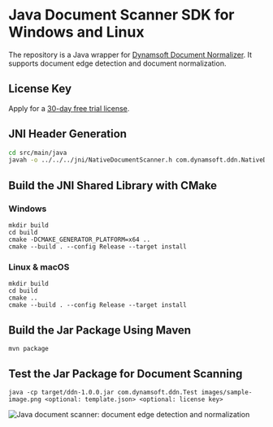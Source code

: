 # Java Document Scanner SDK for Windows and Linux
The repository is a Java wrapper for [Dynamsoft Document Normalizer](https://www.dynamsoft.com/document-normalizer/docs/introduction/?ver=latest). It supports document edge detection and document normalization. 

## License Key
Apply for a [30-day free trial license](https://www.dynamsoft.com/customer/license/trialLicense/?product=ddn).

## JNI Header Generation

```bash
cd src/main/java
javah -o ../../../jni/NativeDocumentScanner.h com.dynamsoft.ddn.NativeDocumentScanner
```

## Build the JNI Shared Library with CMake

### Windows
```
mkdir build
cd build
cmake -DCMAKE_GENERATOR_PLATFORM=x64 ..
cmake --build . --config Release --target install
```

### Linux & macOS

```
mkdir build
cd build
cmake .. 
cmake --build . --config Release --target install
```

## Build the Jar Package Using Maven

```
mvn package
```

## Test the Jar Package for Document Scanning

```
java -cp target/ddn-1.0.0.jar com.dynamsoft.ddn.Test images/sample-image.png <optional: template.json> <optional: license key>
```

![Java document scanner: document edge detection and normalization](https://www.dynamsoft.com/codepool/img/2022/11/java-document-scanner-edge-detection-normalization.png)
